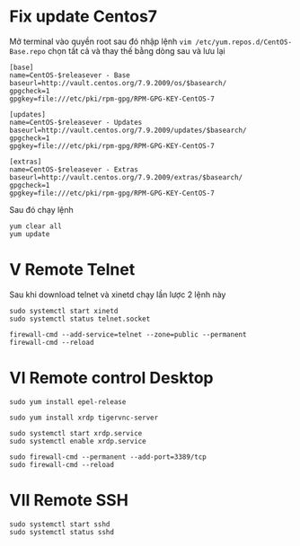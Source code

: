 # Fix update Centos7
Mở terminal vào quyền root sau đó nhập lệnh `vim /etc/yum.repos.d/CentOS-Base.repo` chọn tất cả và thay thế bằng dòng sau và lưu lại 
```
[base]
name=CentOS-$releasever - Base
baseurl=http://vault.centos.org/7.9.2009/os/$basearch/
gpgcheck=1
gpgkey=file:///etc/pki/rpm-gpg/RPM-GPG-KEY-CentOS-7

[updates]
name=CentOS-$releasever - Updates
baseurl=http://vault.centos.org/7.9.2009/updates/$basearch/
gpgcheck=1
gpgkey=file:///etc/pki/rpm-gpg/RPM-GPG-KEY-CentOS-7

[extras]
name=CentOS-$releasever - Extras
baseurl=http://vault.centos.org/7.9.2009/extras/$basearch/
gpgcheck=1
gpgkey=file:///etc/pki/rpm-gpg/RPM-GPG-KEY-CentOS-7
```
Sau đó chạy lệnh 
```
yum clear all
yum update 
```
# V Remote Telnet
Sau khi download telnet và xinetd chạy lần lược 2 lệnh này
```
sudo systemctl start xinetd
sudo systemctl status telnet.socket 
```
```
firewall-cmd --add-service=telnet --zone=public --permanent
firewall-cmd --reload
```

# VI Remote control Desktop
```
sudo yum install epel-release
```
```
sudo yum install xrdp tigervnc-server
```
```
sudo systemctl start xrdp.service
sudo systemctl enable xrdp.service
```
```
sudo firewall-cmd --permanent --add-port=3389/tcp
sudo firewall-cmd --reload
```

# VII Remote SSH
```
sudo systemctl start sshd
sudo systemctl status sshd
```
